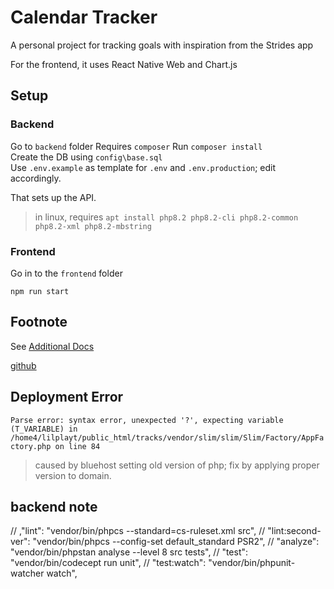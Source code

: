 # Calendar Tracker

A personal project for tracking goals with inspiration from the Strides app

For the frontend, it uses React Native Web and Chart.js

## Setup

### Backend

Go to `backend` folder
Requires `composer`
Run `composer install`  
Create the DB using `config\base.sql`  
Use `.env.example` as template for `.env` and `.env.production`; edit accordingly.  

That sets up the API.

> in linux, requires `apt install php8.2 php8.2-cli php8.2-common php8.2-xml php8.2-mbstring`

### Frontend

Go in to the `frontend` folder

`npm run start`

## Footnote

See [Additional Docs](docs/index.md)

[github](https://github.com/rayjlim/calendar_tracker)  

## Deployment Error

`Parse error: syntax error, unexpected '?', expecting variable (T_VARIABLE) in /home4/lilplayt/public_html/tracks/vendor/slim/slim/Slim/Factory/AppFactory.php on line 84`
> caused by bluehost setting old version of php; fix by applying proper version to domain.

## backend note

// ,"lint": "vendor/bin/phpcs --standard=cs-ruleset.xml src",
// "lint:second-ver": "vendor/bin/phpcs --config-set default_standard PSR2",
// "analyze": "vendor/bin/phpstan analyse --level 8 src tests",
// "test": "vendor/bin/codecept run unit",
// "test:watch": "vendor/bin/phpunit-watcher watch",
